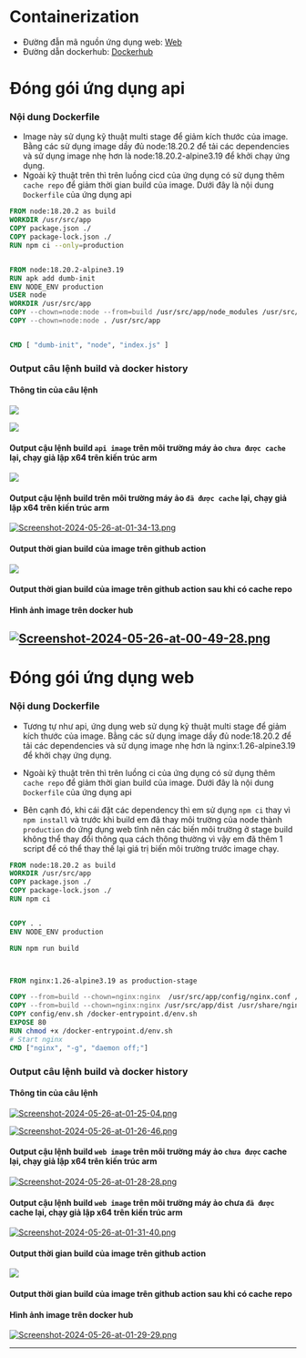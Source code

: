 # Containerization
* Đường đẫn mã nguồn ứng dụng web: [Web](https://github.com/DoTruong1/vdt-frontend)
* Đường dẫn dockerhub: [Dockerhub](https://hub.docker.com/repository/docker/dotruong1910/frontend/general)
# Đóng gói ứng dụng api
### Nội dung Dockerfile

- Image này sử dụng kỹ thuật multi stage để giảm kích thước của image. Bằng các sử dụng image dầy đủ node:18.20.2 để tải các dependencies và sử dụng image nhẹ hơn là node:18.20.2-alpine3.19 để khởi chạy ứng dụng. 
- Ngoài kỹ thuật trên thì trên luồng cicd của ứng dụng có sử dụng thêm `cache repo` để giảm thời gian build của image. Dưới đây là nội dung `Dockerfile` của ứng dụng api


```dockerfile
FROM node:18.20.2 as build
WORKDIR /usr/src/app
COPY package.json ./
COPY package-lock.json ./
RUN npm ci --only=production


FROM node:18.20.2-alpine3.19
RUN apk add dumb-init
ENV NODE_ENV production
USER node
WORKDIR /usr/src/app
COPY --chown=node:node --from=build /usr/src/app/node_modules /usr/src/app/node_modules
COPY --chown=node:node . /usr/src/app


CMD [ "dumb-init", "node", "index.js" ]

```

### Output câu lệnh build và docker history

#### Thông tin của câu lệnh

![](https://i.ibb.co/Jmxkrkf/image.png)

![](https://i.ibb.co/34XQf2X/image.png)

#### Output cậu lệnh build `api image` trên môi trường máy ảo `chưa được cache` lại, chạy giả lập x64 trên kiến trúc arm

![](https://i.ibb.co/ct9h8jK/image.png)

#### Output cậu lệnh build trên môi trường máy ảo `đã được cache` lại, chạy giả lập x64 trên kiến trúc arm

[![Screenshot-2024-05-26-at-01-34-13.png](https://i.postimg.cc/4yLVX2Kg/Screenshot-2024-05-26-at-01-34-13.png)](https://postimg.cc/QK7Hbbk4)

#### Output thời gian build của image trên github action

![](/Users/dotruong/Library/Application%20Support/marktext/images/2024-05-25-01-52-45-image.png)

#### Output thời gian build của image trên github action sau khi có cache repo

#### Hình ảnh image trên docker hub
[![Screenshot-2024-05-26-at-00-49-28.png](https://i.postimg.cc/dVY2N511/Screenshot-2024-05-26-at-00-49-28.png)](https://postimg.cc/rKfRKC5X)
----------------------------
# Đóng gói ứng dụng web
### Nội dung Dockerfile

- Tương tự như api, ứng dụng web sử dụng kỹ thuật multi stage để giảm kích thước của image. Bằng các sử dụng image dầy đủ node:18.20.2 để tải các dependencies và sử dụng image nhẹ hơn là nginx:1.26-alpine3.19 để khởi chạy ứng dụng. 

- Ngoài kỹ thuật trên thì trên luồng ci của ứng dụng có sử dụng thêm `cache repo` để giảm thời gian build của image. Dưới đây là nội dung `Dockerfile` của ứng dụng api

- Bên cạnh đó, khi cái đặt các dependency thì em sử dụng `npm ci` thay vì `npm install` và trước khi build em đã thay môi trường của node thành `production` do ứng dụng web tĩnh nên các biến môi trường ở stage build không thể thay đổi thông qua cách thông thường vì vậy em đã thêm 1 script để có thể thay thế lại giá trị biến môi trường trước image chạy. 


```dockerfile
FROM node:18.20.2 as build
WORKDIR /usr/src/app
COPY package.json ./
COPY package-lock.json ./
RUN npm ci


COPY . .
ENV NODE_ENV production

RUN npm run build



FROM nginx:1.26-alpine3.19 as production-stage

COPY --from=build --chown=nginx:nginx  /usr/src/app/config/nginx.conf /etc/nginx/conf.d/default.conf
COPY --from=build --chown=nginx:nginx /usr/src/app/dist /usr/share/nginx/html
COPY config/env.sh /docker-entrypoint.d/env.sh
EXPOSE 80
RUN chmod +x /docker-entrypoint.d/env.sh
# Start nginx
CMD ["nginx", "-g", "daemon off;"]
```

### Output câu lệnh build và docker history

#### Thông tin của câu lệnh

[![Screenshot-2024-05-26-at-01-25-04.png](https://i.postimg.cc/mZVzHnm3/Screenshot-2024-05-26-at-01-25-04.png)](https://postimg.cc/Rq6Zrg5q)

[![Screenshot-2024-05-26-at-01-26-46.png](https://i.postimg.cc/43h2KVZt/Screenshot-2024-05-26-at-01-26-46.png)](https://postimg.cc/kVqvzV2X)

#### Output cậu lệnh build `web image` trên môi trường máy ảo `chưa được` cache lại, chạy giả lập x64 trên kiến trúc arm

[![Screenshot-2024-05-26-at-01-28-28.png](https://i.postimg.cc/9XJ3HPfF/Screenshot-2024-05-26-at-01-28-28.png)](https://postimg.cc/qghD83n9)
#### Output cậu lệnh build `web image` trên môi trường máy ảo chưa `đã được` cache lại, chạy giả lập x64 trên kiến trúc arm
[![Screenshot-2024-05-26-at-01-31-40.png](https://i.postimg.cc/j2sLw6VS/Screenshot-2024-05-26-at-01-31-40.png)](https://postimg.cc/bDBz4tN7)
#### Output thời gian build của image trên github action

![](/Users/dotruong/Library/Application%20Support/marktext/images/2024-05-25-01-52-45-image.png)

#### Output thời gian build của image trên github action sau khi có cache repo

#### Hình ảnh image trên docker hub
[![Screenshot-2024-05-26-at-01-29-29.png](https://i.postimg.cc/mg3NKjbm/Screenshot-2024-05-26-at-01-29-29.png)](https://postimg.cc/4Yd99zHc)


---------------
